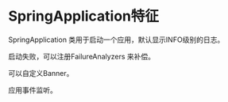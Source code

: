 # SpringApplication特征

SpringApplication 类用于启动一个应用，默认显示INFO级别的日志。

启动失败，可以注册FailureAnalyzers 来补偿。

可以自定义Banner。

应用事件监听。


